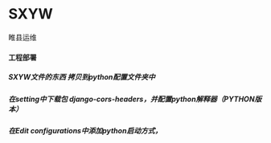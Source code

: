 # SXYW
睢县运维
#### 工程部署
##### SXYW文件的东西 拷贝到python配置文件夹中
##### 在setting中下载包  django-cors-headers，并配置python解释器（PYTHON版本）
##### 在Edit configurations中添加python启动方式，

